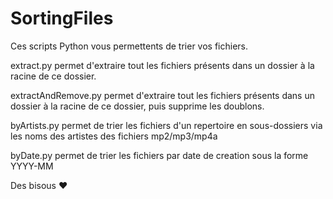 # SortingFiles

Ces scripts Python vous permettents de trier vos fichiers.

extract.py permet d'extraire tout les fichiers présents dans un dossier à la racine de ce dossier.

extractAndRemove.py permet d'extraire tout les fichiers présents dans un dossier à la racine de ce dossier, puis supprime les doublons.

byArtists.py permet de trier les fichiers d'un repertoire en sous-dossiers via les noms des artistes des fichiers mp2/mp3/mp4a

byDate.py permet de trier les fichiers par date de creation sous la forme YYYY-MM

Des bisous ♥
